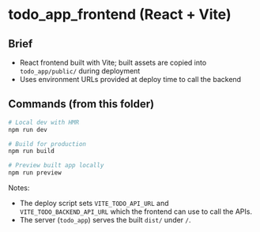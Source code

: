 # todo_app_frontend (React + Vite)

## Brief

- React frontend built with Vite; built assets are copied into `todo_app/public/` during deployment
- Uses environment URLs provided at deploy time to call the backend

## Commands (from this folder)

```bash
# Local dev with HMR
npm run dev

# Build for production
npm run build

# Preview built app locally
npm run preview
```

Notes:

- The deploy script sets `VITE_TODO_API_URL` and `VITE_TODO_BACKEND_API_URL` which the frontend can use to call the APIs.
- The server (`todo_app`) serves the built `dist/` under `/`.
